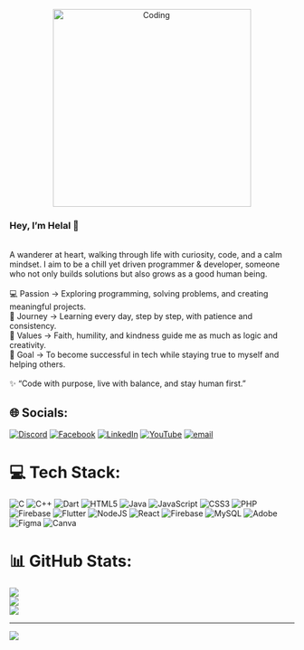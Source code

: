 <p align="center">
<img align="center" alt="Coding" width="350" src="https://media.tenor.com/kNZ9LgNyC1gAAAAj/attack-battle.gif">
</p>

### Hey, I’m **Helal** 👋 
<br>A wanderer at heart, walking through life with curiosity, code, and a calm mindset. I aim to be a chill yet driven programmer & developer, someone who not only builds solutions but also grows as a good human being.<br><br>💻 Passion → Exploring programming, solving problems, and creating meaningful projects.<br>🌱 Journey → Learning every day, step by step, with patience and consistency.<br>🙏 Values → Faith, humility, and kindness guide me as much as logic and creativity.<br>🚀 Goal → To become successful in tech while staying true to myself and helping others.<br><br>✨ “Code with purpose, live with balance, and stay human first.”


## 🌐 Socials:
[![Discord](https://img.shields.io/badge/Discord-%237289DA.svg?logo=discord&logoColor=white)](https://discord.gg/abJUnQcs) 
[![Facebook](https://img.shields.io/badge/Facebook-%231877F2.svg?logo=Facebook&logoColor=white)](https://www.facebook.com/shakilpatwary086) 
[![LinkedIn](https://img.shields.io/badge/LinkedIn-%230077B5.svg?logo=linkedin&logoColor=white)](https://www.linkedin.com/in/helal-uddin-patwary-874207347/) 
[![YouTube](https://img.shields.io/badge/YouTube-%23FF0000.svg?logo=YouTube&logoColor=white)](https://www.youtube.com/@shakilpatwary-g6d) 
[![email](https://img.shields.io/badge/Email-D14836?logo=gmail&logoColor=white)](mailto:helaluddinpatwary560@gmail.com)

# 💻 Tech Stack:
![C](https://img.shields.io/badge/c-%2300599C.svg?style=for-the-badge&logo=c&logoColor=white) ![C++](https://img.shields.io/badge/c++-%2300599C.svg?style=for-the-badge&logo=c%2B%2B&logoColor=white) ![Dart](https://img.shields.io/badge/dart-%230175C2.svg?style=for-the-badge&logo=dart&logoColor=white) ![HTML5](https://img.shields.io/badge/html5-%23E34F26.svg?style=for-the-badge&logo=html5&logoColor=white) ![Java](https://img.shields.io/badge/java-%23ED8B00.svg?style=for-the-badge&logo=openjdk&logoColor=white) ![JavaScript](https://img.shields.io/badge/javascript-%23323330.svg?style=for-the-badge&logo=javascript&logoColor=%23F7DF1E) ![CSS3](https://img.shields.io/badge/css3-%231572B6.svg?style=for-the-badge&logo=css3&logoColor=white) ![PHP](https://img.shields.io/badge/php-%23777BB4.svg?style=for-the-badge&logo=php&logoColor=white) ![Firebase](https://img.shields.io/badge/firebase-%23039BE5.svg?style=for-the-badge&logo=firebase) ![Flutter](https://img.shields.io/badge/Flutter-%2302569B.svg?style=for-the-badge&logo=Flutter&logoColor=white) ![NodeJS](https://img.shields.io/badge/node.js-6DA55F?style=for-the-badge&logo=node.js&logoColor=white) ![React](https://img.shields.io/badge/react-%2320232a.svg?style=for-the-badge&logo=react&logoColor=%2361DAFB) ![Firebase](https://img.shields.io/badge/firebase-a08021?style=for-the-badge&logo=firebase&logoColor=ffcd34) ![MySQL](https://img.shields.io/badge/mysql-4479A1.svg?style=for-the-badge&logo=mysql&logoColor=white) ![Adobe](https://img.shields.io/badge/adobe-%23FF0000.svg?style=for-the-badge&logo=adobe&logoColor=white) ![Figma](https://img.shields.io/badge/figma-%23F24E1E.svg?style=for-the-badge&logo=figma&logoColor=white) ![Canva](https://img.shields.io/badge/Canva-%2300C4CC.svg?style=for-the-badge&logo=Canva&logoColor=white)
# 📊 GitHub Stats:
![](https://github-readme-stats.vercel.app/api?username=Binary-Eclipse&theme=radical&hide_border=false&include_all_commits=false&count_private=false)<br/>
![](https://nirzak-streak-stats.vercel.app/?user=Binary-Eclipse&theme=radical&hide_border=false)<br/>
![](https://github-readme-stats.vercel.app/api/top-langs/?username=Binary-Eclipse&theme=radical&hide_border=false&include_all_commits=false&count_private=false&layout=compact)

---
[![](https://visitcount.itsvg.in/api?id=Binary-Eclipse&icon=0&color=0)](https://visitcount.itsvg.in)

<!-- Proudly created with GPRM ( https://gprm.itsvg.in ) -->
